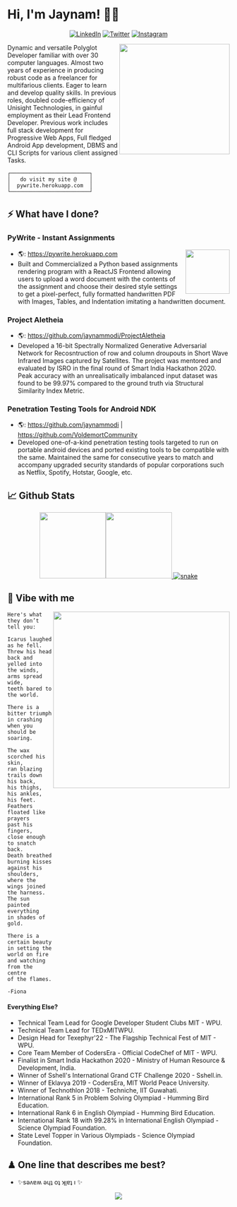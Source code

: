 # Hi, I'm Jaynam! 👋🏻

<div align="center">
   <p><a href="https://www.linkedin.com/in/jaynammodi" target="_blank"><img alt="LinkedIn" src="https://img.shields.io/badge/linkedin-%230077B5.svg?&style=for-the-badge&logo=linkedin&logoColor=white" /></a> 
   <a href="https://twitter.com/jaynammodi" target="_blank"><img alt="Twitter" src="https://img.shields.io/badge/twitter-%231DA1F2.svg?&style=for-the-badge&logo=twitter&logoColor=white" /></a> 
   <a href="https://www.instagram.com/jaynammodi" target="_blank"><img alt = "Instagram" src="https://img.shields.io/badge/instagram-%23E4405F.svg?&style=for-the-badge&logo=instagram&logoColor=white" /></a>
</p>
</div>
<img height="250px" align=right src="https://memeies.herokuapp.com/">

Dynamic and versatile Polyglot Developer familiar with over 30 computer languages. Almost two years of experience in producing robust code as a freelancer for multifarious clients. Eager to learn and develop quality skills. In previous roles, doubled code-efficiency of Unisight Technologies, in gainful employment as their Lead Frontend Developer. Previous work includes full stack development for Progressive Web Apps, Full fledged Android App development, DBMS and CLI Scripts for various client assigned Tasks.

```
┌─────────────────────────┐
│   do visit my site @    │
│  pywrite.herokuapp.com  │
└─────────────────────────┘
```
## ⚡ What have I done?
### PyWrite - Instant Assignments 
<img width="100px" align=right src="http://pywrite.herokuapp.com/static/media/logo.2b878ac4.svg"/>

 - 🌎: https://pywrite.herokuapp.com
 - Built and Commercialized a Python based assignments rendering program with a ReactJS Frontend allowing users to upload a word document with the contents of the assignment and choose their desired style settings to get a pixel-perfect, fully formatted handwritten PDF with Images, Tables, and Indentation imitating a handwritten document.

### Project Aletheia
 - 🌎: https://github.com/jaynammodi/ProjectAletheia
 - Developed a 16-bit Spectrally Normalized Generative Adversarial Network for Recosntruction of row and column droupouts in Short Wave Infrared Images captured by Satellites. The project was mentored and evaluated by ISRO in the final round of Smart India Hackathon 2020. Peak accuracy with an unrealisatically imbalanced input dataset was found to be 99.97% compared to the ground truth via Structural Similarity Index Metric. 

### Penetration Testing Tools for Android NDK
 - 🌎: https://github.com/jaynammodi | https://github.com/VoldemortCommunity
 - Developed one-of-a-kind penetration testing tools targeted to run on portable android devices and ported existing tools to be compatible with the same. Maintained the same for consecutive years to match and accompany upgraded security standards of popular corporations such as Netflix, Spotify, Hotstar, Google, etc.

## 📈 Github Stats
<div align=center>
  <a href="https://github.com/jaynammodi">
    <img height="150px" src="https://github-readme-stats.vercel.app/api/?username=jaynammodi&show_icons=true&include_all_commits=true&hide_title=true&hide_border=true&count_private=true&theme=tokyonight" /><img height="150px" src="https://github-readme-stats.vercel.app/api/top-langs/?username=jaynammodi&show_icons=true&include_all_commits=true&layout=compact&hide_title=true&hide_border=true&count_private=true&theme=tokyonight" />
    <img src="https://github.com/anomius/anomius/raw/output/github-contribution-grid-snake.svg" alt="snake">
  </a>
</div>

## 🎵 Vibe with me

<img width="400px" align=right src="https://spotify-github-profile.vercel.app/api/view.svg?uid=v0asaq6sbemo2ik6adpcioj6k&cover_image=true&theme=default&show_offline=false">

```
Here's what they don’t tell you:

Icarus laughed as he fell.
Threw his head back and
yelled into the winds,
arms spread wide,
teeth bared to the world.

There is a bitter triumph
in crashing when you should be
soaring.

The wax scorched his skin,
ran blazing trails down his back,
his thighs, his ankles, his feet.
Feathers floated like prayers
past his fingers,
close enough to snatch back.
Death breathed burning kisses
against his shoulders,
where the wings joined the harness.
The sun painted everything
in shades of gold.

There is a certain beauty
in setting the world on fire
and watching from the centre
of the flames.

-Fiona
```

#### Everything Else?
 - Technical Team Lead for Google Developer Student Clubs MIT - WPU.
 - Technical Team Lead for TEDxMITWPU.
 - Design Head for Texephyr'22 - The Flagship Technical Fest of MIT - WPU.
 - Core Team Member of CodersEra - Official CodeChef of MIT - WPU.
 - Finalist in Smart India Hackathon 2020 - Ministry of Human Resource & Development, India.
 - Winner of Sshell's International Grand CTF Challenge 2020 - Sshell.in.
 - Winner of Eklavya 2019 - CodersEra, MIT World Peace University.
 - Winner of Technothlon 2018 - Techniche, IIT Guwahati.
 - International Rank 5 in Problem Solving Olympiad - Humming Bird Education.
 - International Rank 6 in English Olympiad - Humming Bird Education.
 - International Rank 18 with 99.28% in International English Olympiad - Science Olympiad Foundation.
 - State Level Topper in Various Olympiads - Science Olympiad Foundation.

## ♟ One line that describes me best?
 - ✨sǝʌɐʍ ǝɥʇ oʇ ʞןɐʇ ı ✨

<p align="center">
  <img src="https://source.unsplash.com/random">
</p>

<!---
jaynammodi/jaynammodi is a ✨ special ✨ repository because its `README.md` (this file) appears on your GitHub profile.
You can click the Preview link to take a look at your changes.
--->
